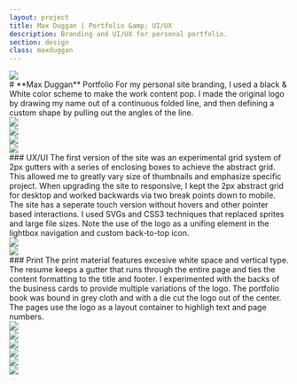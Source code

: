 ```yaml
---
layout: project
title: Max Duggan | Portfolio &amp; UI/UX
description: Branding and UI/UX for personal portfolio.
section: design
class: maxduggan
---
```


<div class="container tentwentyfour">


<div class="content two-thirds"><a class="img-modal" rel="group" href="logo.gif" ><img src="logo.gif" alt=" "/></a></div>

<div class="content third" markdown="1">
# **Max Duggan** Portfolio
For my personal site branding, I used a black & White color scheme to make the work content pop. I made the original logo by drawing my name out of a continuous folded line, and then defining a custom shape by pulling out the angles of the line.
</div>

<div class="content half"><a class="img-modal" rel="group" href="logo-variation.jpg" ><img src="logo-variation.jpg" alt=" "/></a></div>

<div class="content half"><a class="img-modal" rel="group" href="desktop.jpg" ><img src="desktop.jpg" alt=" "/></a></div>
<div class="content half"><a class="img-modal" rel="group" href="devices.jpg" ><img src="devices.jpg" alt=" "/></a></div>
<div class="content half"><a class="img-modal" rel="group" href="tablet-mobile.jpg" ><img src="tablet-mobile.jpg" alt=" "/></a></div>

<div class="content article" markdown="1">
### UX/UI
The first version of the site was an experimental grid system of 2px gutters with a series of enclosing boxes to achieve the abstract grid. This allowed me to greatly vary size of thumbnails and emphasize specific project. When upgrading the site to responsive, I kept the 2px abstract grid for desktop and worked backwards via two break points down to mobile. The site has a seperate touch version without hovers and other pointer based interactions. I used SVGs and CSS3 techniques that replaced sprites and large file sizes. Note the use of the logo as a unifing element in the lightbox navigation and custom back-to-top icon.
</div>

<div class="content half"><a class="img-modal" rel="group" href="back-to-top.gif" ><img src="back-to-top.gif" alt=" "/></a></div>
<div class="content half"><a class="img-modal" rel="group" href="about-comps.jpg" ><img src="about-comps.jpg" alt=" "/></a></div>


<div class="content article" markdown="1">
### Print
The print material features excesive white space and vertical type. The resume keeps a gutter that runs through the entire page and ties the content formatting to the title and footer. I experimented with the backs of the business cards to provide multiple variations of the logo. The portfolio book was bound in grey cloth and with a die cut the logo out of the center. The pages use the logo as a layout container to highligh text and page numbers.
</div>

<div class="content half"><a class="img-modal" rel="group" href="stationary.jpg" ><img src="stationary.jpg" alt=" "/></a></div>
<div class="content half"><a class="img-modal" rel="group" href="stationary-2.jpg" ><img src="stationary-2.jpg" alt=" "/></a></div>
<div class="content fourth"><a class="img-modal" rel="group" href="book-1.jpg" ><img src="book-1.jpg" alt=" "/></a></div>
<div class="content fourth"><a class="img-modal" rel="group" href="book-4.jpg" ><img src="book-4.jpg" alt=" "/></a></div>
<div class="content fourth"><a class="img-modal" rel="group" href="book-2.jpg" ><img src="book-2.jpg" alt=" "/></a></div>
<div class="content fourth"><a class="img-modal" rel="group" href="book-3.jpg" ><img src="book-3.jpg" alt=" "/></a></div>

</div><!-- End TenTwentyFour -->
